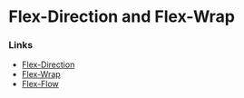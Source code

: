 # Flex-Direction and Flex-Wrap

### Links

- [Flex-Direction](https://css-tricks.com/almanac/properties/f/flex-direction/)
- [Flex-Wrap](https://css-tricks.com/almanac/properties/f/flex-wrap/)
- [Flex-Flow](https://css-tricks.com/almanac/properties/f/flex-flow/)
